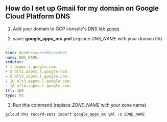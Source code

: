 ## How do I set up Gmail for my domain on Google Cloud Platform DNS
1. Add your domain to GCP console's DNS tab
  [zones](https://console.cloud.google.com/networking/dns/zones)

2. save: **google_apps_mx.yml** (replace *DNS_NAME* with your domain.tld)

  ```yaml
  ---
  kind: dns#resourceRecordSet
  name: DNS_NAME.
  rrdatas:
  - 1 aspmx.l.google.com.
  - 5 alt1.aspmx.l.google.com.
  - 5 alt2.aspmx.l.google.com.
  - 10 alt3.aspmx.l.google.com.
  - 10 alt4.aspmx.l.google.com.
  ttl: 300
  type: MX
  ```
3. Run this command (replace *ZONE_NAME* with your zone name)

  `gcloud dns record-sets import google_apps_mx.yml -z ZONE_NAME`
